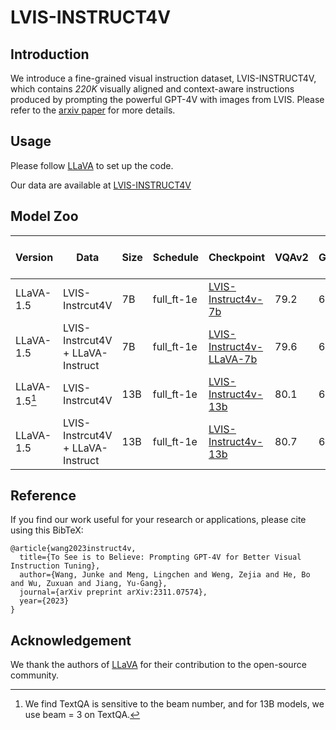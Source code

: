 # LVIS-INSTRUCT4V

## Introduction

We introduce a fine-grained visual instruction dataset, LVIS-INSTRUCT4V, which contains *220K* visually aligned and context-aware instructions produced by prompting the powerful GPT-4V with images from LVIS. Please refer to the [arxiv paper](https://arxiv.org/abs/2311.07574) for more details.

## Usage

Please follow [LLaVA](https://github.com/haotian-liu/LLaVA) to set up the code. 

Our data are available at [LVIS-INSTRUCT4V](https://huggingface.co/datasets/X2FD/LVIS-Instruct4V)


## Model Zoo
 |  Version | Data  | Size | Schedule | Checkpoint | VQAv2 | GQA | VizWiz | SQA | T-VQA | POPE | MME | MM-Bench | MM-Bench-CN | SEED | LLaVA-Bench-Wild | MM-Vet  | 
 | ---------- | ---------- | ---------- | ----------- | ----------- | --- | --- | --- | --- | --- | --- | --- | --- | --- | --- | --- | --- | 
 |  LLaVA-1.5 | LVIS-Instrcut4V | 7B | full_ft-1e | [LVIS-Instruct4v-7b](https://huggingface.co/X2FD/LVIS-Instruct4v-7b) | 79.2 | 62.6 | 52.5 | 70.3 | 57.6  | 84.0 | 1472.9 | 67.1 | 67.1 | 60.8 | 70.4 | 34.6 | 
 |  LLaVA-1.5 | LVIS-Instrcut4V + LLaVA-Instruct | 7B | full_ft-1e | [LVIS-Instruct4v-LLaVA-7b](https://huggingface.co/X2FD/LVIS-Instruct4v-LLaVA-7b)  | 79.6 |  62.6 | 51.8 | 70.1 | 58.7 | 86.0 | 1528.2 | 66.2 | 66.4 | 60.6 | 67.0 | 31.5  | 
 |  LLaVA-1.5[^1] | LVIS-Instrcut4V | 13B | full_ft-1e | [LVIS-Instruct4v-13b](https://huggingface.co/X2FD/LVIS-Instruct4v-13b) | 80.1 | 63.8 | 51.4 | 73.0 | 62.1 |  85.3 | 1572.0 | 67.8 | 68.2 | 62.5 | 76.7 | 40.2 |
 |  LLaVA-1.5 | LVIS-Instrcut4V + LLaVA-Instruct | 13B | full_ft-1e | [LVIS-Instruct4v-13b](https://huggingface.co/X2FD/LVIS-Instruct4v-13b) | 80.7 | 63.6 |57.2 | 74.2 | 62.5 | 86.0 | 1574.9 | 68.0 | 67.4 | 61.6 | 71.3 | 37.4

[^1]: We find TextQA is sensitive to the beam number, and for 13B models, we use beam = 3 on TextQA.

## Reference

If you find our work useful for your research or applications, please cite using this BibTeX:

```
@article{wang2023instruct4v,
  title={To See is to Believe: Prompting GPT-4V for Better Visual Instruction Tuning},
  author={Wang, Junke and Meng, Lingchen and Weng, Zejia and He, Bo and Wu, Zuxuan and Jiang, Yu-Gang},
  journal={arXiv preprint arXiv:2311.07574},
  year={2023}
}
```


## Acknowledgement

We thank the authors of [LLaVA](https://github.com/haotian-liu/LLaVA) for their contribution to the open-source community.
